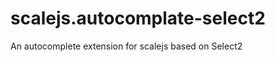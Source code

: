 scalejs.autocomplate-select2
============================

An autocomplete extension for scalejs based on Select2
